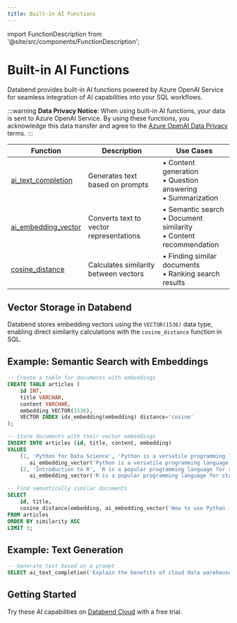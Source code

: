 ```yaml
---
title: Built-in AI Functions
---
```


import FunctionDescription from '@site/src/components/FunctionDescription';

<FunctionDescription description="Introduced or updated: v1.2.777"/>

# Built-in AI Functions

Databend provides built-in AI functions powered by Azure OpenAI Service for seamless integration of AI capabilities into your SQL workflows.

:::warning
**Data Privacy Notice**: When using built-in AI functions, your data is sent to Azure OpenAI Service. By using these functions, you acknowledge this data transfer and agree to the [Azure OpenAI Data Privacy](https://learn.microsoft.com/en-us/legal/cognitive-services/openai/data-privacy) terms.
:::

| Function | Description | Use Cases |
|----------|-------------|-----------|
| [ai_text_completion](/sql/sql-functions/ai-functions/ai-text-completion) | Generates text based on prompts | • Content generation<br/>• Question answering<br/>• Summarization |
| [ai_embedding_vector](/sql/sql-functions/ai-functions/ai-embedding-vector) | Converts text to vector representations | • Semantic search<br/>• Document similarity<br/>• Content recommendation |
| [cosine_distance](/sql/sql-functions/vector-functions/vector-cosine-distance) | Calculates similarity between vectors | • Finding similar documents<br/>• Ranking search results |

## Vector Storage in Databend

Databend stores embedding vectors using the `VECTOR(1536)` data type, enabling direct similarity calculations with the `cosine_distance` function in SQL.

## Example: Semantic Search with Embeddings

```sql
-- Create a table for documents with embeddings
CREATE TABLE articles (
    id INT,
    title VARCHAR,
    content VARCHAR,
    embedding VECTOR(1536),
    VECTOR INDEX idx_embedding(embedding) distance='cosine'
);

-- Store documents with their vector embeddings
INSERT INTO articles (id, title, content, embedding)
VALUES
    (1, 'Python for Data Science', 'Python is a versatile programming language...', 
       ai_embedding_vector('Python is a versatile programming language...')),
    (2, 'Introduction to R', 'R is a popular programming language for statistics...', 
       ai_embedding_vector('R is a popular programming language for statistics...'));

-- Find semantically similar documents
SELECT
    id, title,
    cosine_distance(embedding, ai_embedding_vector('How to use Python in data analysis?')) AS similarity
FROM articles
ORDER BY similarity ASC
LIMIT 3;
```

## Example: Text Generation

```sql
-- Generate text based on a prompt
SELECT ai_text_completion('Explain the benefits of cloud data warehouses in three points:') AS completion;
```

## Getting Started

Try these AI capabilities on [Databend Cloud](https://databend.com) with a free trial.